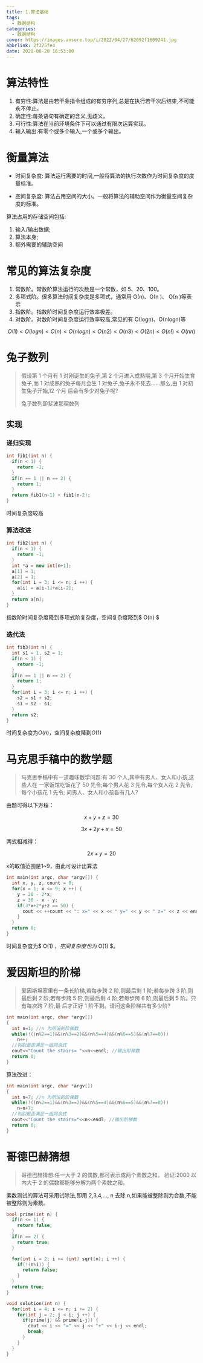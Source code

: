 ```yaml
---
title: 1.算法基础
tags:
  - 数据结构
categories:
  - 数据结构
cover: https://images.ansore.top/i/2022/04/27/62692f1609241.jpg
abbrlink: 2f375fe4
date: 2020-08-20 16:53:00
---
```


# 算法特性

1. 有穷性:算法是由若干条指令组成的有穷序列,总是在执行若干次后结束,不可能
   永不停止。
2. 确定性:每条语句有确定的含义,无歧义。
3. 可行性:算法在当前环境条件下可以通过有限次运算实现。
4. 输入输出:有零个或多个输入,一个或多个输出。

# 衡量算法

- 时间复杂度: 算法运行需要的时间,一般将算法的执行次数作为时间复杂度的度量标准。

- 空间复杂度: 算法占用空间的大小。一般将算法的辅助空间作为衡量空间复杂度的标准。

算法占用的存储空间包括:

1. 输入/输出数据;
2. 算法本身;
3. 额外需要的辅助空间

# 常见的算法复杂度

1. 常数阶。常数阶算法运行的次数是一个常数，如 5、20、100。
2. 多项式阶。很多算法时间复杂度是多项式，通常用 О(n)、О(n )、 О(n )等表示
3. 指数阶。指数阶时间复杂度运行效率极差。
4. 对数阶。对数阶时间复杂度运行效率较高,常见的有 О(logn)、О(nlogn)等

$$О(1)< О(logn)< О(n)< О(nlogn) < О(n2)< О(n3)< О(2n) < О(n!)< О(nn)$$

# 兔子数列

> 假设第 1 个月有 1 对刚诞生的兔子,第 2 个月进入成熟期,第 3 个月开始生育兔子,而
> 1 对成熟的兔子每月会生 1 对兔子,兔子永不死去......那么,由 1 对初生兔子开始,12 个月
> 后会有多少对兔子呢?
>
> 兔子数列即斐波那契数列

## 实现

### 递归实现

```c++
int fib1(int n) {
  if(n < 1) {
    return -1;
  }
  if(n == 1 || n == 2) {
    return 1;
  }
  return fib1(n-1) + fib1(n-2);
}
```

时间复杂度较高

### 算法改进

```c++
int fib2(int n) {
  if(n < 1) {
    return -1;
  }
  int *a = new int[n+1];
  a[1] = 1;
  a[2] = 1;
  for(int i = 3; i <= n; i ++) {
    a[i] = a[i-1]+a[i-2];
  }
  return a[n];
}
```

指数阶时间复杂度降到多项式阶复杂度，空间复杂度降到$ O(n) $

### 迭代法

```c++
int fib3(int n) {
  int s1 = 1, s2 = 1;
  if(n < 1) {
    return -1;
  }
  if(n == 1 || n == 2) {
    return 1;
  }
  for(int i = 3; i <= n; i ++) {
    s2 = s1 + s2;
    s1 = s2 - s1;
  }
  return s2;
}
```

时间复杂度为$O(n)$，空间复杂度降到$O(1)$

# 马克思手稿中的数学题

> 马克思手稿中有一道趣味数学问题:有 30 个人,其中有男人、女人和小孩,这些人在
> 一家饭馆吃饭花了 50 先令;每个男人花 3 先令,每个女人花 2 先令,每个小孩花 1 先令;
> 问男人、女人和小孩各有几人?

由题可得以下方程：

$$ x+y+z=30 $$

$$ 3x+2y+x=50 $$

两式相减得：

$$ 2x+y=20 $$

x的取值范围是1~9，由此可设计出算法

```c++
int main(int argc, char *argv[]) {
  int x, y, z, count = 0;
  for(x = 1; x <= 9; x ++) {
    y = 20 - 2*x;
    z = 30 - x - y;
    if(3*x+2*y+z == 50) {
      cout << ++count << ": x=" << x << " y=" << y << " z=" << z << endl;
    }
  }
  return 0;
}
```

时间复杂度为$ O(1) $，空间复杂度也为$ O(1) $。

# 爱因斯坦的阶梯

> 爱因斯坦家里有一条长阶梯,若每步跨 2 阶,则最后剩 1 阶;若每步跨 3 阶,则最后剩
> 2 阶;若每步跨 5 阶,则最后剩 4 阶;若每步跨 6 阶,则最后剩 5 阶。只有每次跨 7 阶,最
> 后才正好 1 阶不剩。请问这条阶梯共有多少阶?

```c++
int main(int argc, char *argv[])
{
  int n=1; //n 为所设的阶梯数
  while(!((n%2==1)&&(n%3==2)&&(n%5==4)&&(n%6==5)&&(n%7==0)))
    n++;
  //判别是否满足一组同余式
  cout<<"Count the stairs= "<<n<<endl; //输出阶梯数
  return 0;
}
```

算法改进：

```c++
int main(int argc, char *argv[])
{
  int n=7; //n 为所设的阶梯数
  while(!((n%2==1)&&(n%3==2)&&(n%5==4)&&(n%6==5)&&(n%7==0)))
    n=n+7;
  //判别是否满足一组同余式
  cout<<"Count the stairs="<<n<<endl; //输出阶梯数
  return 0;
}
```

# 哥德巴赫猜想

> 哥德巴赫猜想:任一大于 2 的偶数,都可表示成两个素数之和。
> 验证:2000 以内大于 2 的偶数都能够分解为两个素数之和。

素数测试的算法可采用试除法,即用 2,3,4,..., n 去除 n,如果能被整除则为合数,不能被整除则为素数。

```c++
bool prime(int n) {
  if(n <= 1) {
    return false;
  }
  if(n == 2) {
    return true;
  }

  for(int i = 2; i <= (int) sqrt(n); i ++) {
    if(!(n%i)) {
      return false;
    }
  }
  return true;
}

void solution(int n) {
  for(int i = 4; i <= n; i += 2) {
    for(int j = 2; j < i; j ++) {
      if(prime(j) && prime(i-j)) {
        cout << i << "=" << j << "+" << i-j << endl;
        break;
      }
    }
  }
}
```
